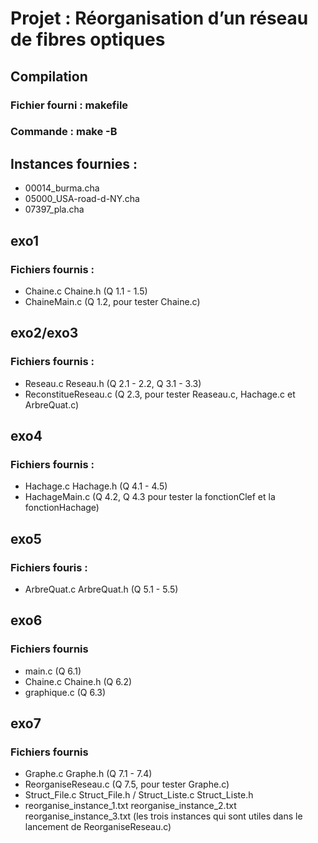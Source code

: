 # Projet : Réorganisation d’un réseau de fibres optiques

## Compilation
### Fichier fourni : makefile
### Commande : make -B

## Instances fournies :
- 00014_burma.cha
- 05000_USA-road-d-NY.cha
- 07397_pla.cha

## exo1
### Fichiers fournis :
- Chaine.c Chaine.h (Q 1.1 - 1.5)
- ChaineMain.c (Q 1.2, pour tester Chaine.c)

## exo2/exo3
### Fichiers fournis :
- Reseau.c Reseau.h (Q 2.1 - 2.2, Q 3.1 - 3.3)
- ReconstitueReseau.c (Q 2.3, pour tester Reaseau.c, Hachage.c et ArbreQuat.c)

## exo4
### Fichiers fournis :
- Hachage.c Hachage.h (Q 4.1 - 4.5)
- HachageMain.c (Q 4.2, Q 4.3 pour tester la fonctionClef et la fonctionHachage)

## exo5
### Fichiers fouris :
- ArbreQuat.c ArbreQuat.h (Q 5.1 - 5.5)

## exo6
### Fichiers fournis
- main.c (Q 6.1)
- Chaine.c Chaine.h (Q 6.2)
- graphique.c (Q 6.3)

## exo7
### Fichiers fournis
- Graphe.c Graphe.h (Q 7.1 - 7.4)
- ReorganiseReseau.c (Q 7.5, pour tester Graphe.c)
- Struct_File.c Struct_File.h / Struct_Liste.c Struct_Liste.h
- reorganise_instance_1.txt reorganise_instance_2.txt reorganise_instance_3.txt (les trois instances qui sont utiles dans le lancement de ReorganiseReseau.c)
